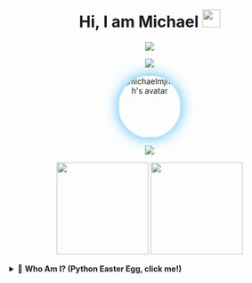 <h1 align="center">
  Hi, I am Michael <img src="https://media.giphy.com/media/hvRJCLFzcasrR4ia7z/giphy.gif" width="32">
</h1>

<p align="center">
  <img src="https://readme-typing-svg.demolab.com?font=JetBrains+Mono&duration=2500&pause=800&color=F7971E&center=true&vCenter=true&width=550&lines=Code+like+a+wizard!;Dream+in+Python+and+JavaScript.;Welcome+to+my+Night+City.;Building+and+sleeping...;Stay+geeky+%26+stay+dreamy!+%F0%9F%8C%B4" />
</p>


<p align="center">
  <img src="https://img.shields.io/badge/CONNECTED-TO%20NIGHT%20CITY%20SERVER-39FF14?style=for-the-badge&logo=virtualbox&logoColor=white">
</p>


<p align="center">
  <img alt="michaelmjhhhh's avatar" src="https://avatars.githubusercontent.com/u/139677224?v=4" width="112" style="border-radius:50%; box-shadow:0 0 24px #36bcf7" />
</p>


<p align="center">
  <img src="https://capsule-render.vercel.app/api?type=waving&color=7F7FD5,86A8E7,91EAE4&height=80&section=header" />
</p>


<p align="center">
  <img src="https://github-readme-stats.vercel.app/api?username=michaelmjhhhh&show_icons=true&theme=tokyonight&hide_border=true&border_radius=20&count_private=true" height="165" />
  <img src="https://github-readme-stats.vercel.app/api/top-langs/?username=michaelmjhhhh&layout=compact&theme=tokyonight&hide_border=true&border_radius=20" height="165" />
</p>


<details>
  <summary>🎩 <b>Who Am I? (Python Easter Egg, click me!)</b></summary>

  ```python
  def who_am_i():
      return {
          "name": "Michael",
          "skills": [
              "🐍 Python",
              "🌐 JavaScript",
              "💻 C++",
              "☕ Java",
              "📝 HTML / CSS",
              "⚛️ React / React Native"
          ],
          "interests": ["Sleeping... 😴"],
          "contact": "jhma_michael@qibaodwight.org"
      }
